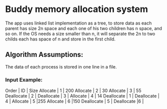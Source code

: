 # Buddy memory allocation system
The app uses linked list implementation as a tree, to store data as
each parent has size 2n space and each one of his two children has n space,
and so on. If the OS needs a size smaller than n, it will separate the 2n to
two childs each has space of n and store in the first child.

## Algorithm Assumptions:
The data of each process is stored in one line in a file.

### Input Example:

Order      | ID | Size
Allocate   | 1  | 200
Allocate   | 2  | 30
Allocate   | 3  | 55
Deallocate | 2  |
Deallocate | 3  |
Allocate   | 4  | 14
Deallocate | 1  |
Deallocate | 4  |
Allocate   | 5  |255
Allocate   | 6  |150
Deallocate | 5  |
Deallocate |6   |
